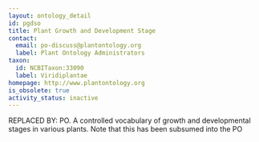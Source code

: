 ```yaml
---
layout: ontology_detail
id: pgdso
title: Plant Growth and Development Stage
contact:
  email: po-discuss@plantontology.org
  label: Plant Ontology Administrators
taxon:
  id: NCBITaxon:33090
  label: Viridiplantae
homepage: http://www.plantontology.org
is_obsolete: true
activity_status: inactive
---
```


REPLACED BY: PO. A controlled vocabulary of growth and developmental stages in various plants. Note that this has been subsumed into the PO

